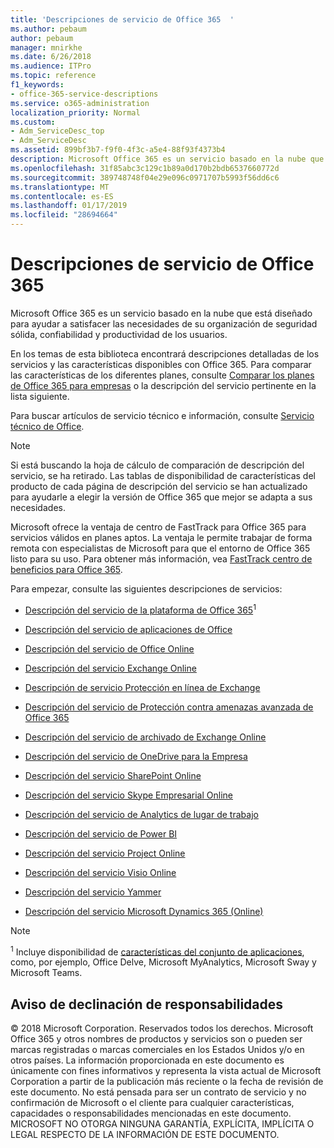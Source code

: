 ```yaml
---
title: 'Descripciones de servicio de Office 365  '
ms.author: pebaum
author: pebaum
manager: mnirkhe
ms.date: 6/26/2018
ms.audience: ITPro
ms.topic: reference
f1_keywords:
- office-365-service-descriptions
ms.service: o365-administration
localization_priority: Normal
ms.custom:
- Adm_ServiceDesc_top
- Adm_ServiceDesc
ms.assetid: 899bf3b7-f9f0-4f3c-a5e4-88f93f4373b4
description: Microsoft Office 365 es un servicio basado en la nube que está diseñado para ayudar a satisfacer las necesidades de su organización de seguridad sólida, confiabilidad y productividad de los usuarios.
ms.openlocfilehash: 31f85abc3c129c1b89a0d170b2bdb6537660772d
ms.sourcegitcommit: 389748748f04e29e096c0971707b5993f56dd6c6
ms.translationtype: MT
ms.contentlocale: es-ES
ms.lasthandoff: 01/17/2019
ms.locfileid: "28694664"
---
```

# <a name="office-365-service-descriptions"></a>Descripciones de servicio de Office 365  

Microsoft Office 365 es un servicio basado en la nube que está diseñado para ayudar a satisfacer las necesidades de su organización de seguridad sólida, confiabilidad y productividad de los usuarios. 
  
En los temas de esta biblioteca encontrará descripciones detalladas de los servicios y las características disponibles con Office 365. Para comparar las características de los diferentes planes, consulte [Comparar los planes de Office 365 para empresas](http://go.microsoft.com/fwlink/?LinkID=799177&amp;clcid=0x409) o la descripción del servicio pertinente en la lista siguiente. 
  
Para buscar artículos de servicio técnico e información, consulte [Servicio técnico de Office](https://support.office.com/).
  
> [!NOTE]
> Si está buscando la hoja de cálculo de comparación de descripción del servicio, se ha retirado. Las tablas de disponibilidad de características del producto de cada página de descripción del servicio se han actualizado para ayudarle a elegir la versión de Office 365 que mejor se adapta a sus necesidades. 
  
Microsoft ofrece la ventaja de centro de FastTrack para Office 365 para servicios válidos en planes aptos. La ventaja le permite trabajar de forma remota con especialistas de Microsoft para que el entorno de Office 365 listo para su uso. Para obtener más información, vea [FastTrack centro de beneficios para Office 365](https://docs.microsoft.com/fasttrack/O365-fasttrack-benefit-for-office-365).
  
Para empezar, consulte las siguientes descripciones de servicios:
  
- [Descripción del servicio de la plataforma de Office 365](office-365-platform-service-description/office-365-platform-service-description.md)<sup>1</sup>
    
- [Descripción del servicio de aplicaciones de Office](office-applications-service-description/office-applications-service-description.md)
    
- [Descripción del servicio de Office Online](office-online-service-description/office-online-service-description.md)
    
- [Descripción del servicio Exchange Online](exchange-online-service-description/exchange-online-service-description.md)
    
- [Descripción de servicio Protección en línea de Exchange](exchange-online-protection-service-description/exchange-online-protection-service-description.md)
    
- [Descripción del servicio de Protección contra amenazas avanzada de Office 365](office-365-advanced-threat-protection-service-description.md)
    
- [Descripción del servicio de archivado de Exchange Online](exchange-online-archiving-service-description/exchange-online-archiving-service-description.md)
    
- [Descripción del servicio de OneDrive para la Empresa](onedrive-for-business-service-description.md)
    
- [Descripción del servicio SharePoint Online](sharepoint-online-service-description/sharepoint-online-service-description.md)
    
- [Descripción del servicio Skype Empresarial Online](skype-for-business-online-service-description/skype-for-business-online-service-description.md)
    
- [Descripción del servicio de Analytics de lugar de trabajo](workplace-analytics-service-description.md)
    
- [Descripción del servicio de Power BI](power-bi-service-description.md)
    
- [Descripción del servicio Project Online](project-online-service-description/project-online-service-description.md)
    
- [Descripción del servicio Visio Online](visio-online-service-description/visio-online-service-description.md)
    
- [Descripción del servicio Yammer](yammer-service-description/yammer-service-description.md)
    
- [Descripción del servicio Microsoft Dynamics 365 (Online)](microsoft-dynamics-365-online-service-description.md)
    
> [!NOTE]
> <sup>1</sup> Incluye disponibilidad de [características del conjunto de aplicaciones](https://technet.microsoft.com/EN-US/library/office-365-suite-features.aspx), como, por ejemplo, Office Delve, Microsoft MyAnalytics, Microsoft Sway y Microsoft Teams. 
  
## <a name="disclaimer"></a>Aviso de declinación de responsabilidades

© 2018 Microsoft Corporation. Reservados todos los derechos. Microsoft Office 365 y otros nombres de productos y servicios son o pueden ser marcas registradas o marcas comerciales en los Estados Unidos y/o en otros países. La información proporcionada en este documento es únicamente con fines informativos y representa la vista actual de Microsoft Corporation a partir de la publicación más reciente o la fecha de revisión de este documento. No está pensada para ser un contrato de servicio y no confirmación de Microsoft o el cliente para cualquier características, capacidades o responsabilidades mencionadas en este documento. MICROSOFT NO OTORGA NINGUNA GARANTÍA, EXPLÍCITA, IMPLÍCITA O LEGAL RESPECTO DE LA INFORMACIÓN DE ESTE DOCUMENTO. 
  
